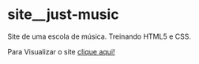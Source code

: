 # site__just-music
Site de uma escola de música. Treinando HTML5 e CSS.

Para Visualizar o site <a href=“https://duda-martins.github.io/site__just-music/“>clique aqui!</a>
